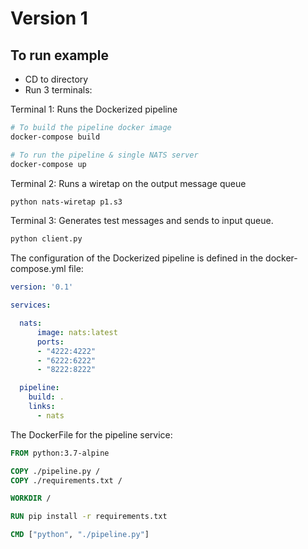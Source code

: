 # Version 1

## To run example

* CD to directory
* Run 3 terminals:

Terminal 1: Runs the Dockerized pipeline
``` bash
# To build the pipeline docker image
docker-compose build

# To run the pipeline & single NATS server
docker-compose up
```
Terminal 2: Runs a wiretap on the output message queue
``` bash
python nats-wiretap p1.s3
```

Terminal 3: Generates test messages and sends to input queue.
``` bash
python client.py
```

The configuration of the Dockerized pipeline is defined in the docker-compose.yml file:

``` yaml
version: '0.1'

services:

  nats:
      image: nats:latest
      ports:
      - "4222:4222"
      - "6222:6222"
      - "8222:8222"

  pipeline:
    build: .
    links:
      - nats

```

The DockerFile for the pipeline service:

``` Dockerfile
FROM python:3.7-alpine

COPY ./pipeline.py /
COPY ./requirements.txt /

WORKDIR /

RUN pip install -r requirements.txt

CMD ["python", "./pipeline.py"]

```